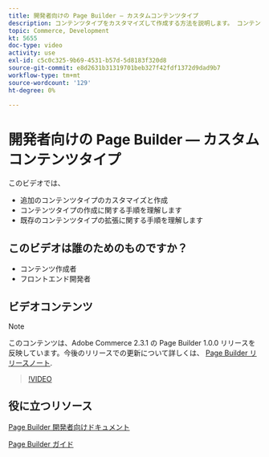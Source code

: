 ```yaml
---
title: 開発者向けの Page Builder — カスタムコンテンツタイプ
description: コンテンツタイプをカスタマイズして作成する方法を説明します。 コンテンツタイプの作成に関する手順を理解しま​す。 既存のコンテンツタイプの拡張に関する手順を理解します。
topic: Commerce, Development
kt: 5655
doc-type: video
activity: use
exl-id: c5c0c325-9b69-4531-b57d-5d8183f320d8
source-git-commit: e8d2631b31319701beb327f42fdf1372d9dad9b7
workflow-type: tm+mt
source-wordcount: '129'
ht-degree: 0%

---
```


# 開発者向けの Page Builder — カスタムコンテンツタイプ

このビデオでは、

- 追加のコンテンツタイプのカスタマイズと作成
- コンテンツタイプの作成に関する手順を理解しま&#x200B;す
- 既存のコンテンツタイプの拡張に関する手順を理解します

## このビデオは誰のためのものですか？

- コンテンツ作成者
- フロントエンド開発者

## ビデオコンテンツ

>[!NOTE]
>
>このコンテンツは、Adobe Commerce 2.3.1 の Page Builder 1.0.0 リリースを反映しています。今後のリリースでの更新について詳しくは、 [Page Builder リリースノート](https://experienceleague.adobe.com/docs/commerce-admin/page-builder/release-notes.html).

>[!VIDEO](https://video.tv.adobe.com/v/35714?quality=12&learn=on)

## 役に立つリソース

[Page Builder 開発者向けドキュメント](https://developer.adobe.com/commerce/frontend-core/page-builder/)

[Page Builder ガイド](https://experienceleague.adobe.com/docs/commerce-admin/page-builder/introduction.html)
